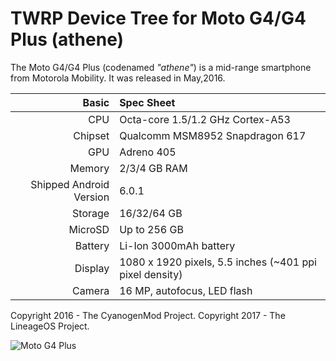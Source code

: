 TWRP Device Tree for Moto G4/G4 Plus (athene)
===========================================

The Moto G4/G4 Plus (codenamed _"athene"_) is a mid-range smartphone from Motorola Mobility.
It was released in May,2016.

Basic   | Spec Sheet
-------:|:-------------------------
CPU     | Octa-core 1.5/1.2 GHz Cortex-A53
Chipset | Qualcomm MSM8952 Snapdragon 617
GPU     | Adreno 405
Memory  | 2/3/4 GB RAM
Shipped Android Version | 6.0.1
Storage | 16/32/64 GB
MicroSD | Up to 256 GB
Battery | Li-Ion 3000mAh battery
Display | 1080 x 1920 pixels, 5.5 inches (~401 ppi pixel density)
Camera  | 16 MP, autofocus, LED flash

Copyright 2016 - The CyanogenMod Project.
Copyright 2017 - The LineageOS Project.

![Moto G4 Plus](http://images.fonearena.com/blog/wp-content/uploads/2016/05/Moto-G4-Plus_fonearena-16-1024x742.jpg "Moto G4 Plus")
